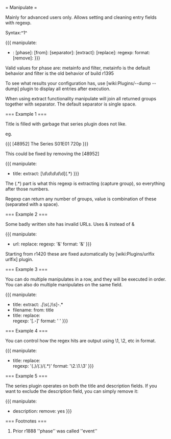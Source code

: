 = Manipulate =

Mainly for advanced users only. Allows setting and cleaning entry fields with regexp.

Syntax:^1^

{{{
manipulate:
  - <destination field>:
      [phase]: <phase>
      [from]: <source field>
      [separator]: <value>
      [extract]: <regexp>
      [replace]:
        regexp: <regexp>
        format: <regexp>
      [remove]: <boolean>
}}}

Valid values for phase are: metainfo and filter, metainfo is the default behavior and filter is the old behavior of build r1395

To see what results your configuration has, use [wiki:Plugins/--dump --dump] plugin to display all entries after execution.

When using extract functionality manipulate will join all returned groups together with separator. The default separator is single space.

=== Example 1 ===

Title is filled with garbage that series plugin does not like.

eg.

{{{
[48952] The Series S01E01 720p
}}}

This could be fixed by removing the [48952]

{{{
manipulate:
  - title:
      extract: \[\d\d\d\d\d\](.*)
}}}

The (.*) part is what this regexp is extracting (capture group), so everything after those numbers.

Regexp can return any number of groups, value is combination of these (separated with a space).

=== Example 2 ===

Some badly written site has invalid URLs. Uses &amp; instead of &

{{{
manipulate:
  - url:
      replace:
        regexp: '&amp;'
        format: '&'
}}}

Starting from r1420 these are fixed automatically by [wiki:Plugins/urlfix urlfix] plugin.

=== Example 3 ===

You can do multiple manipulates in a row, and they will be executed in order. You can also do multiple manipulates on the same field.

{{{
manipulate:
  - title:
      extract: .*\[\s*(.*)\s*\]-.*
  - filename:
      from: title
  - title:
      replace:            
        regexp: '[\.-]'
        format: ' '
}}}

=== Example 4 ===

You can control how the regex hits are output using \1, \2, etc in format.

{{{
manipulate:
  - title:
      replace:            
        regexp: '(.*)/(.*)/(.*)'
        format: '\2.\1.\3'
}}}

=== Example 5 ===

The series plugin operates on both the title and description fields. If you want to exclude the description field, you can simply remove it:

{{{
manipulate:
  - description:
      remove: yes
}}}

=== Footnotes ===

 1. Prior r1888 ''phase'' was called ''event''
